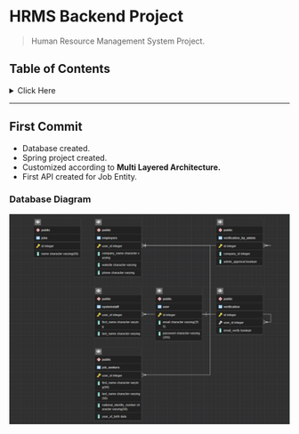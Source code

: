 # HRMS Backend Project
> Human Resource Management System Project.

## Table of Contents

<details>
<summary>Click Here</summary>
    
-   [First Commit](#first-commit)
    - [Database Diagram](#database-diagram)

</details>
<hr>

## First Commit
<ul>
<li><a>Database created.</a></li>
<li><a>Spring project created.</a></li>
<li><a>Customized according to <b>Multi Layered Architecture.</b></a></li>
<li><a>First API created for Job Entity.</a></li>
</ul>

### Database Diagram
![databasediagram](https://raw.githubusercontent.com/Ebubekiryzc/GitHubImages/master/HRMS/Readme/HRMS%20Database%20Diagram.png)
